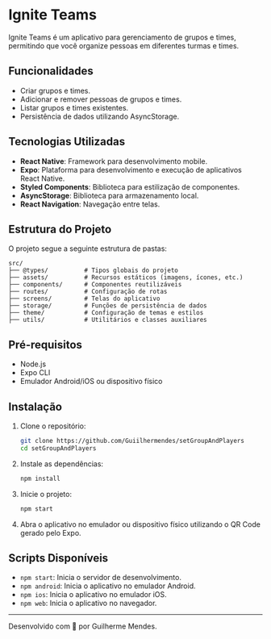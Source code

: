 # Ignite Teams

Ignite Teams é um aplicativo para gerenciamento de grupos e times, permitindo que você organize pessoas em diferentes turmas e times.

## Funcionalidades

- Criar grupos e times.
- Adicionar e remover pessoas de grupos e times.
- Listar grupos e times existentes.
- Persistência de dados utilizando AsyncStorage.

## Tecnologias Utilizadas

- **React Native**: Framework para desenvolvimento mobile.
- **Expo**: Plataforma para desenvolvimento e execução de aplicativos React Native.
- **Styled Components**: Biblioteca para estilização de componentes.
- **AsyncStorage**: Biblioteca para armazenamento local.
- **React Navigation**: Navegação entre telas.

## Estrutura do Projeto

O projeto segue a seguinte estrutura de pastas:

```
src/
├── @types/          # Tipos globais do projeto
├── assets/          # Recursos estáticos (imagens, ícones, etc.)
├── components/      # Componentes reutilizáveis
├── routes/          # Configuração de rotas
├── screens/         # Telas do aplicativo
├── storage/         # Funções de persistência de dados
├── theme/           # Configuração de temas e estilos
├── utils/           # Utilitários e classes auxiliares
```

## Pré-requisitos

- Node.js
- Expo CLI
- Emulador Android/iOS ou dispositivo físico

## Instalação

1. Clone o repositório:

   ```bash
   git clone https://github.com/Guiilhermendes/setGroupAndPlayers
   cd setGroupAndPlayers
   ```

2. Instale as dependências:

   ```bash
   npm install
   ```

3. Inicie o projeto:

   ```bash
   npm start
   ```

4. Abra o aplicativo no emulador ou dispositivo físico utilizando o QR Code gerado pelo Expo.

## Scripts Disponíveis

- `npm start`: Inicia o servidor de desenvolvimento.
- `npm android`: Inicia o aplicativo no emulador Android.
- `npm ios`: Inicia o aplicativo no emulador iOS.
- `npm web`: Inicia o aplicativo no navegador.

---
Desenvolvido com 💙 por Guilherme Mendes.
